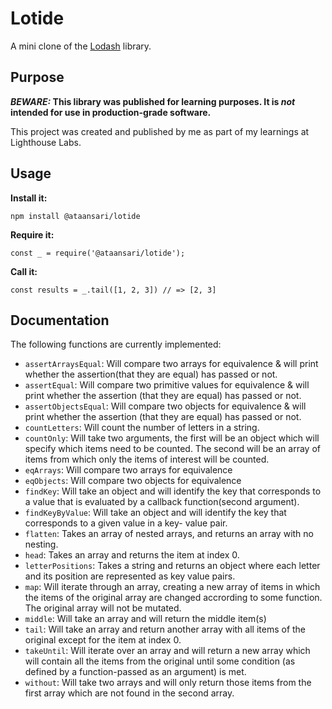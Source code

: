 # Lotide

A mini clone of the [Lodash](https://lodash.com) library.

## Purpose

**_BEWARE:_ This library was published for learning purposes. It is _not_ intended for use in production-grade software.**

This project was created and published by me as part of my learnings at Lighthouse Labs. 

## Usage

**Install it:**

`npm install @ataansari/lotide`

**Require it:**

`const _ = require('@ataansari/lotide');`

**Call it:**

`const results = _.tail([1, 2, 3]) // => [2, 3]`

## Documentation

The following functions are currently implemented:

* `assertArraysEqual`: Will compare two arrays for equivalence & will print whether the assertion(that they are equal) has passed or not.  
* `assertEqual`: Will compare two primitive values for equivalence & will print whether the assertion (that they are equal) has passed or not.  
* `assertObjectsEqual`: Will compare two objects for equivalence & will print whether the assertion (that they are equal) has passed or not.  
* `countLetters`: Will count the number of letters in a string.
* `countOnly`: Will take two arguments, the first will be an object which will specify which items need to be counted. The second will be an array of items from which only the items of interest will be counted. 
* `eqArrays`: Will compare two arrays for equivalence
* `eqObjects`: Will compare two objects for equivalence
* `findKey`: Will take an object and will identify the key that corresponds to a value that is evaluated by a callback function(second argument).
* `findKeyByValue`: Will take an object and will identify the key that corresponds to a given value in a key- value pair. 
* `flatten`: Takes an array of nested arrays, and returns an array with no nesting. 
* `head`: Takes an array and returns the item at index 0.
* `letterPositions`: Takes a string and returns an object where each letter and its position are represented as key value pairs. 
* `map`: Will iterate through an array, creating a new array of items in which the items of the original array are changed accrording to some function. The original array will not be mutated.  
* `middle`: Will take an array and will return the middle item(s)
* `tail`: Will take an array and return another array with all items of the original except for the item at index 0. 
* `takeUntil`: Will iterate over an array and will return a new array which will contain all the items from the original until some condition (as defined by a function-passed as an argument) is met. 
* `without`: Will take two arrays and will only return those items from the first array which are not found in the second array. 
